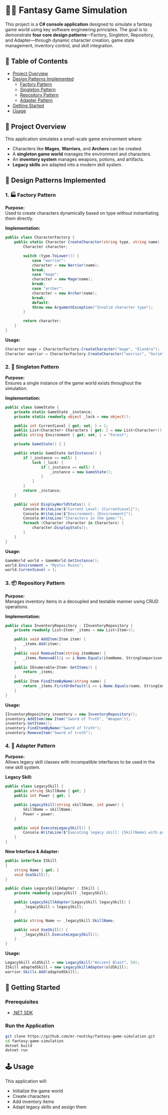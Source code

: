 # 🧙‍♂️ Fantasy Game Simulation

This project is a **C# console application** designed to simulate a fantasy game world using key software engineering principles. The goal is to demonstrate **four core design patterns**—Factory, Singleton, Repository, and Adapter—through dynamic character creation, game state management, inventory control, and skill integration.

## 📖 Table of Contents

- [Project Overview](#project-overview)
- [Design Patterns Implemented](#design-patterns-implemented)
  - [Factory Pattern](#1-factory-pattern)
  - [Singleton Pattern](#2-singleton-pattern)
  - [Repository Pattern](#3-repository-pattern)
  - [Adapter Pattern](#4-adapter-pattern)
- [Getting Started](#getting-started)
- [Usage](#usage)

## 📘 Project Overview

This application simulates a small-scale game environment where:
- Characters like **Mages**, **Warriors**, and **Archers** can be created.
- A **singleton game world** manages the environment and characters.
- An **inventory system** manages weapons, potions, and artifacts.
- **Legacy skills** are adapted into a modern skill system.

## 🧩 Design Patterns Implemented

### 1. 🏭 Factory Pattern

**Purpose:**  
Used to create characters dynamically based on type without instantiating them directly.

**Implementation:**
```csharp
public class CharacterFactory {
    public static Character CreateCharacter(string type, string name) {
        Character character;

        switch (type.ToLower()) {
            case "warrior":
            character = new Warrior(name);
            break;
            case "mage":
            character = new Mage(name);
            break;
            case "archer":
            character = new Archer(name);
            break;
            default:
            throw new ArgumentException("Invalid character type");
        }

        return character;
    }
}
```

**Usage:**
```csharp
Character mage = CharacterFactory.CreateCharacter("mage", "Elandra");
Character warrior = CharacterFactory.CreateCharacter("warrior", "Gorim");
```

### 2. 🔁 Singleton Pattern

**Purpose:**  
Ensures a single instance of the game world exists throughout the simulation.

**Implementation:**
```csharp
public class GameState {
    private static GameState _instance;
    private static readonly object _lock = new object();

    public int CurrentLevel { get; set; } = 1;
    public List<Character> Characters { get; } = new List<Character>();
    public string Environment { get; set; } = "Forest";

    private GameState() { }

    public static GameState GetInstance() {
        if (_instance == null) {
            lock (_lock) {
                if (_instance == null) {
                    _instance = new GameState();
                }
            }
        }
        return _instance;
    }

    public void DisplayWorldStatus() {
        Console.WriteLine($"Current Level: {CurrentLevel}");
        Console.WriteLine($"Environment: {Environment}");
        Console.WriteLine("Characters in the game:");
        foreach (Character character in Characters) {
            character.DisplayStats();
        }
    }
}
```

**Usage:**
```csharp
GameWorld world = GameWorld.GetInstance();
world.Environment = "Mystic Ruins";
world.CurrentLevel = 1;
```

### 3. 📦 Repository Pattern

**Purpose:**  
Manages inventory items in a decoupled and testable manner using CRUD operations.

**Implementation:**
```csharp
public class InventoryRepository : IInventoryRepository {
    private readonly List<Item> _items = new List<Item>();

    public void AddItem(Item item) {
        _items.Add(item);
    }
    public void RemoveItem(string itemName) {
        _items.RemoveAll(i => i.Name.Equals(itemName, StringComparison.OrdinalIgnoreCase));
    }
    public IEnumerable<Item> GetItems() {
        return _items;
    }
    public Item FindItemByName(string name) {
        return _items.FirstOrDefault(i => i.Name.Equals(name, StringComparison.OrdinalIgnoreCase));
    }
}
```

**Usage:**
```csharp
IInventoryRepository inventory = new InventoryRepository();
inventory.AddItem(new Item("Sword of Truth", "Weapon"));
inventory.GetItems();
inventory.FindItemByName("Sword of Truth");
inventory.RemoveItem("Sword of truth");
```

### 4. 🔌 Adapter Pattern

**Purpose:**  
Allows legacy skill classes with incompatible interfaces to be used in the new skill system.

**Legacy Skill:**
```csharp
public class LegacySkill {
    public string SkillName { get; }
    public int Power { get; }

    public LegacySkill(string skillName, int power) {
        SkillName = skillName;
        Power = power;
    }

    public void ExecuteLegacySkill() {
        Console.WriteLine($"Executing legacy skill: {SkillName} with power {Power}");
    }
}
```

**New Interface & Adapter:**
```csharp
public interface ISkill
{
    string Name { get; }
    void UseSkill();
}

public class LegacySkillAdapter : ISkill {
    private readonly LegacySkill _legacySkill;

    public LegacySkillAdapter(LegacySkill legacySkill) {
        _legacySkill = legacySkill;
    }

    public string Name => _legacySkill.SkillName;

    public void UseSkill() {
        _legacySkill.ExecuteLegacySkill();
    }
}
```

**Usage:**
```csharp
LegacySkill oldSkill = new LegacySkill("Ancient Blast", 50);
ISkill adaptedSkill = new LegacySkillAdapter(oldSkill);
warrior.Skills.Add(adaptedSkill);
```

## 🚀 Getting Started

### Prerequisites

- [.NET SDK](https://dotnet.microsoft.com/download)

### Run the Application

```bash
git clone https://github.com/mr-reutcky/fantasy-game-simulation.git
cd fantasy-game-simulation
dotnet build
dotnet run
```

## 🕹️ Usage

This application will:
- Initialize the game world
- Create characters
- Add inventory items
- Adapt legacy skills and assign them
